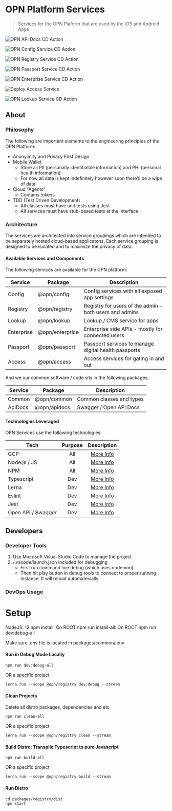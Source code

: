 # OPN Platform Services

> Services for the OPN Plaform that are used by the iOS and Android Apps

![OPN API Docs CD Action](https://github.com/OPN-Technologies/services/workflows/OPN%20API%20Docs%20CD%20Action/badge.svg?branch=development)

![OPN Config Service CD Action](https://github.com/OPN-Technologies/services/workflows/OPN%20Config%20Service%20CD%20Action/badge.svg?branch=development)

![OPN Registry Service CD Action](https://github.com/OPN-Technologies/services/workflows/OPN%20Registry%20Service%20CD%20Action/badge.svg?branch=development)

![OPN Passport Service CD Action](https://github.com/OPN-Technologies/services/workflows/OPN%20Passport%20Service%20CD%20Action/badge.svg?branch=development)

![OPN Enterprise Service CD Action](https://github.com/OPN-Technologies/services/workflows/OPN%20Enterprise%20Service%20CD%20Action/badge.svg?branch=development)

![Deploy Access Service](https://github.com/OPN-Technologies/services/workflows/OPN%20Access%20Service%20CD%20Action/badge.svg?branch=master)

![OPN Lookup Service CD Action](https://github.com/OPN-Technologies/services/workflows/OPN%20Lookup%20Service%20CD%20Action/badge.svg?branch=development)

## About

### Philosophy

The following are important elements to the engineering principles of the OPN Platform:

- Anonyimity and Privacy First Design
- Mobile Wallet
    - Store all PII (personally identifialble information) and PHI (personal health information)
    - For now all data is kept indefinitely however soon there'll be a wipe of data
- Cloud "Agents"
    - Contains tokens
- TDD (Test Driven Development)
    - All classes must have unit tests using Jest
    - All services must have stub-based tests at the interface

### Architecture

The services are architected into service groupings which are intended to be separately hosted cloud-based applicatons. Each service grouping is designed to be isolated and to maximize the privacy of data. 

#### Available Services and Components

The following services are available for the OPN platform:

| Service | Package | Description |
|---------|-------------|-------------|
| Config   | @opn/config   | Config services with all exposed app settings |
| Registry | @opn/registry | Registry for users of the admin - both users and admins |
| Lookup   | @opn/lookup   | Lookup / CMS service for apps |
| Enterprise   | @opn/enterprice   | Enterprise side APIs - mostly for connected users |
| Passport   | @opn/passport   | Passport services to manage digital health passports |
| Access   | @opn/access   | Access services for gating in and out |


And we our common software / code sits in the following packages:

| Service | Package | Description |
|---------|-------------|-------------|
| Common   | @opn/common   | Common classes and types |
| ApiDocs   | @opn/apidocs   | Swagger / Open API Docs |


#### Technologies Leveraged

OPN Services use the following technologies:

| Tech | Purpose | Description |
|---------|:-----------:|:-----------:|
| GCP | All | [More Info](https://cloud.google.com/gcp) |
| Node.js / JS | All | [More Info](https://nodejs.org) |
| NPM | All | [More Info](http://npmjs.com) |
| Typescript | Dev | [More Info](http://typescriptlang.org) |
| Lerna | Dev | [More Info](http://lerna.js.org) |
| Eslint | Dev | [More Info](http://eslint.org) |
| Jest | Dev | [More Info](http://jestjs.io) |
| Open API / Swagger | Dev | [More Info](https://swagger.io) |


## Developers


### Developer Tools

1. Use Microsoft Visual Studio Code to manage the project
2. /.vscode/launch.json included for debugging
    - First run command line debug (which uses nodemon)
    - Then hit play button in debug tools to connect to proper running instance. It will reload automateically


### DevOps Usage

# Setup
NodeJS: 12
npm install: On ROOT
npm run install-all: On ROOT
npm run dev:debug-all

Make sure .env file is located in packages/common/.env



#### Run in Debug Mode Locally
```
npm run dev:debug-all
```
OR a specific project
```
lerna run --scope @opn/registry dev:debug --stream
```

#### Clean Projects

Delete all distro packages, dependencies and etc

```
npm run clean-all
```
OR a specific project
```
lerna run --scope @opn/registry clean --stream
```

#### Build Distro: Transpile Typescript to pure Javascript
```
npm run build-all
```
OR a specific project
```
lerna run --scope @opn/registry build --stream
```


#### Run Distro
```
cd packages/registry/dist
npm start
```
